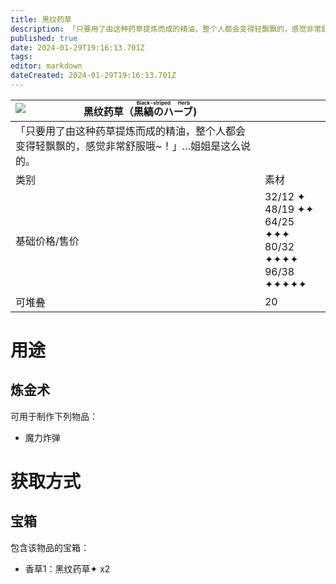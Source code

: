 ```yaml
---
title: 黑纹药草
description: 「只要用了由这种药草提炼而成的精油，整个人都会变得轻飘飘的，感觉非常舒服哦~！」…姐姐是这么说的。
published: true
date: 2024-01-29T19:16:13.701Z
tags: 
editor: markdown
dateCreated: 2024-01-29T19:16:13.701Z
---
```


| <img style="float: left;" src="此处放物品图标" />黑纹药草（<ruby>黒縞のハーブ<rt>Black-striped Herb</rt></ruby>) ||
| - | - |
| 「只要用了由这种药草提炼而成的精油，整个人都会变得轻飘飘的，感觉非常舒服哦~！」…姐姐是这么说的。 ||
| 类别 | 素材 |
| 基础价格/售价 | 32/12 ✦<br>48/19 ✦✦<br>64/25 ✦✦✦<br>80/32 ✦✦✦✦<br>96/38 ✦✦✦✦✦ |
| 可堆叠 | 20 |

# 用途
## 炼金术
可用于制作下列物品：
- 魔力炸弹

# 获取方式
## 宝箱
包含该物品的宝箱：
- 香草1：黑纹药草✦ x2